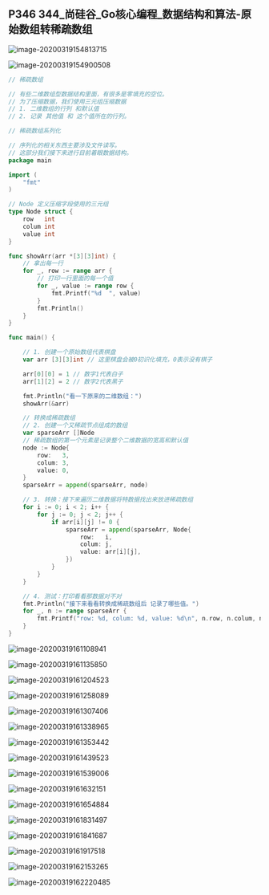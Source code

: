## P346  344_尚硅谷_Go核心编程_数据结构和算法-原始数组转稀疏数组



![image-20200319154813715](%E8%AF%BE%E7%A8%8B%E8%AE%B0%E5%BD%95346/image-20200319154813715.png)



![image-20200319154900508](%E8%AF%BE%E7%A8%8B%E8%AE%B0%E5%BD%95346/image-20200319154900508.png)



```go
// 稀疏数组

// 有些二维数组型数据结构里面，有很多是零填充的空位。
// 为了压缩数据，我们使用三元组压缩数据
// 1. 二维数组的行列 和默认值
// 2. 记录 其他值 和 这个值所在的行列。

// 稀疏数组系列化

// 序列化的相关东西主要涉及文件读写。
// 这部分我们接下来进行目前着眼数据结构。
package main

import (
	"fmt"
)

// Node 定义压缩字段使用的三元组
type Node struct {
	row   int
	colum int
	value int
}

func showArr(arr *[3][3]int) {
	// 拿出每一行
	for _, row := range arr {
		// 打印一行里面的每一个值
		for _, value := range row {
			fmt.Printf("%d  ", value)
		}
		fmt.Println()
	}
}

func main() {

	// 1. 创建一个原始数组代表棋盘
	var arr [3][3]int // 这里棋盘会被0初识化填充，0表示没有棋子

	arr[0][0] = 1 // 数字1代表白子
	arr[1][2] = 2 // 数字2代表黑子

	fmt.Println("看一下原来的二维数组：")
	showArr(&arr)

	// 转换成稀疏数组
	// 2. 创建一个又稀疏节点组成的数组
	var sparseArr []Node
	// 稀疏数组的第一个元素是记录整个二维数据的宽高和默认值
	node := Node{
		row:   3,
		colum: 3,
		value: 0,
	}
	sparseArr = append(sparseArr, node)

	// 3. 转换：接下来遍历二维数据将特数据找出来放进稀疏数组
	for i := 0; i < 2; i++ {
		for j := 0; j < 2; j++ {
			if arr[i][j] != 0 {
				sparseArr = append(sparseArr, Node{
					row:   i,
					colum: j,
					value: arr[i][j],
				})
			}
		}
	}

	// 4. 测试：打印看看那数据对不对
	fmt.Println("接下来看看转换成稀疏数组后 记录了哪些值。")
	for _, n := range sparseArr {
		fmt.Printf("row: %d, colum: %d, value: %d\n", n.row, n.colum, n.value)
	}
}


```

![image-20200319161108941](%E8%AF%BE%E7%A8%8B%E8%AE%B0%E5%BD%95346/image-20200319161108941.png)

![image-20200319161135850](%E8%AF%BE%E7%A8%8B%E8%AE%B0%E5%BD%95346/image-20200319161135850.png)





![image-20200319161204523](%E8%AF%BE%E7%A8%8B%E8%AE%B0%E5%BD%95346/image-20200319161204523.png)





![image-20200319161258089](%E8%AF%BE%E7%A8%8B%E8%AE%B0%E5%BD%95346/image-20200319161258089.png)





![image-20200319161307406](%E8%AF%BE%E7%A8%8B%E8%AE%B0%E5%BD%95346/image-20200319161307406.png)





![image-20200319161338965](%E8%AF%BE%E7%A8%8B%E8%AE%B0%E5%BD%95346/image-20200319161338965.png)





![image-20200319161353442](%E8%AF%BE%E7%A8%8B%E8%AE%B0%E5%BD%95346/image-20200319161353442.png)





![image-20200319161439523](%E8%AF%BE%E7%A8%8B%E8%AE%B0%E5%BD%95346/image-20200319161439523.png)





![image-20200319161539006](%E8%AF%BE%E7%A8%8B%E8%AE%B0%E5%BD%95346/image-20200319161539006.png)





![image-20200319161632151](%E8%AF%BE%E7%A8%8B%E8%AE%B0%E5%BD%95346/image-20200319161632151.png)



![image-20200319161654884](%E8%AF%BE%E7%A8%8B%E8%AE%B0%E5%BD%95346/image-20200319161654884.png)

![image-20200319161831497](%E8%AF%BE%E7%A8%8B%E8%AE%B0%E5%BD%95346/image-20200319161831497.png)

![image-20200319161841687](%E8%AF%BE%E7%A8%8B%E8%AE%B0%E5%BD%95346/image-20200319161841687.png)





![image-20200319161917518](%E8%AF%BE%E7%A8%8B%E8%AE%B0%E5%BD%95346/image-20200319161917518.png)



![image-20200319162153265](%E8%AF%BE%E7%A8%8B%E8%AE%B0%E5%BD%95346/image-20200319162153265.png)



![image-20200319162220485](%E8%AF%BE%E7%A8%8B%E8%AE%B0%E5%BD%95346/image-20200319162220485.png)